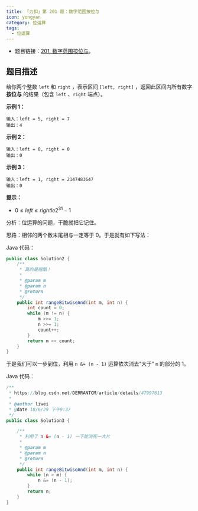 ```yaml
---
title: 「力扣」第 201 题：数字范围按位与
icon: yongyan
category: 位运算
tags:
  - 位运算
---
```



+ 题目链接：[201. 数字范围按位与](https://leetcode-cn.com/problems/bitwise-and-of-numbers-range/)。

## 题目描述

给你两个整数 `left` 和 `right` ，表示区间 `[left, right]` ，返回此区间内所有数字 **按位与** 的结果（包含 `left` 、`right` 端点）。



**示例 1：**

```
输入：left = 5, right = 7
输出：4
```

**示例 2：**

```
输入：left = 0, right = 0
输出：0
```

**示例 3：**

```
输入：left = 1, right = 2147483647
输出：0
```

**提示：**

- $0 \le left \le right le 2^{31} - 1$

分析：位运算的问题，干脆就把它记住。

思路：相邻的两个数末尾相与一定等于 $0$。于是就有如下写法：

Java 代码：

```java
public class Solution2 {
    /**
     * 真的是很酷！
     *
     * @param m
     * @param n
     * @return
     */
    public int rangeBitwiseAnd(int m, int n) {
        int count = 0;
        while (m != n) {
            m >>= 1;
            n >>= 1;
            count++;
        }
        return m << count;
    }
}
```

于是我们可以一步到位，利用 `n &= (n - 1)` 运算依次消去“大于” `m` 的部分的 $1$。

Java 代码：

```java
/**
 * https://blog.csdn.net/DERRANTCM/article/details/47997613
 *
 * @author liwei
 * @date 18/6/29 下午9:37
 */
public class Solution3 {

    /**
     * 利用了 n &= (n - 1) 一下能消死一大片
     *
     * @param m
     * @param n
     * @return
     */
    public int rangeBitwiseAnd(int m, int n) {
        while (n > m) {
            n &= (n - 1);
        }
        return n;
    }
}
```



